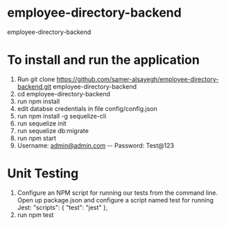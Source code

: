 # employee-directory-backend
employee-directory-backend

# To install and run the application
1. Run git clone https://github.com/samer-alsayegh/employee-directory-backend.git employee-directory-backend
2. cd employee-directory-backend
3. run npm install
4. edit databse credentials in file config/config.json
5. run npm install -g sequelize-cli
6. run sequelize init
7. run sequelize db:migrate
8. run npm start
9. Username: admin@admin.com -- Password: Test@123

# Unit Testing
1. Configure an NPM script for running our tests from the command line. Open up package.json and configure a script named test for running Jest:
"scripts": {
    "test": "jest"
  },
2. run npm test

